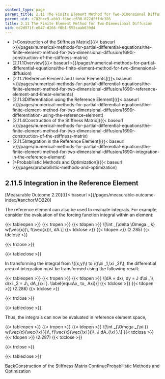 ```yaml
---
content_type: page
parent_title: 2.11 The Finite Element Method for Two-Dimensional Diffusion
parent_uid: c782bcc9-abb3-f6bc-c638-027dfffdc386
title: 2.11 The Finite Element Method for Two-Dimensional Diffusion
uid: cd2d971f-e847-d266-f0b1-555caab639d4
---
```


*   [\<Construction of the Stiffness Matrix]({{< baseurl >}}/pages/numerical-methods-for-partial-differential-equations/the-finite-element-method-for-two-dimensional-diffusion/1690r-construction-of-the-stiffness-matrix)
*   [2.11.1Overview]({{< baseurl >}}/pages/numerical-methods-for-partial-differential-equations/the-finite-element-method-for-two-dimensional-diffusion)
*   [2.11.2Reference Element and Linear Elements]({{< baseurl >}}/pages/numerical-methods-for-partial-differential-equations/the-finite-element-method-for-two-dimensional-diffusion/1690r-reference-element-and-linear-elements)
*   [2.11.3Differentiation using the Reference Element]({{< baseurl >}}/pages/numerical-methods-for-partial-differential-equations/the-finite-element-method-for-two-dimensional-diffusion/1690r-differentiation-using-the-reference-element)
*   [2.11.4Construction of the Stiffness Matrix]({{< baseurl >}}/pages/numerical-methods-for-partial-differential-equations/the-finite-element-method-for-two-dimensional-diffusion/1690r-construction-of-the-stiffness-matrix)
*   [2.11.5Integration in the Reference Element]({{< baseurl >}}/pages/numerical-methods-for-partial-differential-equations/the-finite-element-method-for-two-dimensional-diffusion/1690r-integration-in-the-reference-element)
*   [\>Probabilistic Methods and Optimization]({{< baseurl >}}/pages/probabilistic-methods-and-optimization)

2.11.5 Integration in the Reference Element
-------------------------------------------

[Measurable Outcome 2.20]({{< baseurl >}}/pages/measurable-outcome-index/#anchorMO220)

The reference element can also be used to evaluate integrals. For example, consider the evaluation of the forcing function integral within an element:

{{< tableopen >}}
{{< tropen >}}
{{< tdopen >}}
\\\[\\int \_{\\delta \\Omega \_ k} w(\\vec{x})\\, f(\\vec{x})\\, dA.\\\]
{{< tdclose >}}
{{< tdopen >}}
(2.285)
{{< tdclose >}}

{{< trclose >}}

{{< tableclose >}}

In transforming the integral from \\((x,y)\\) to \\((\\xi \_1,\\xi \_2)\\), the differential area of integration must be transformed using the following result:

{{< tableopen >}}
{{< tropen >}}
{{< tdopen >}}
\\\[dA = dx\\, dy = J d\\xi \_1\\, d\\xi \_2 = J\\, dA\_{\\xi }. \\label{equ:Ax\_ to\_ Axi}\\\]
{{< tdclose >}}
{{< tdopen >}}
(2.286)
{{< tdclose >}}

{{< trclose >}}

{{< tableclose >}}

Thus, the integrals can now be evaluated in reference element space,

{{< tableopen >}}
{{< tropen >}}
{{< tdopen >}}
\\\[\\int \_{\\Omega \_{\\xi }} w(\\vec{x}(\\vec{\\xi }))\\, f(\\vec{x}(\\vec{\\xi }))\\, J dA\_{\\xi }.\\\]
{{< tdclose >}}
{{< tdopen >}}
(2.287)
{{< tdclose >}}

{{< trclose >}}

{{< tableclose >}}

BackConstruction of the Stiffness Matrix ContinueProbabilistic Methods and Optimization